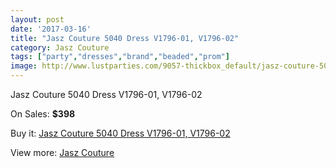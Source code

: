 ```yaml
---
layout: post
date: '2017-03-16'
title: "Jasz Couture 5040 Dress V1796-01, V1796-02"
category: Jasz Couture
tags: ["party","dresses","brand","beaded","prom"]
image: http://www.lustparties.com/9057-thickbox_default/jasz-couture-5040-dress-v1796-01-v1796-02.jpg
---
```

Jasz Couture 5040 Dress V1796-01, V1796-02

On Sales: **$398**
<a href="https://www.lustparties.com/en/jasz-couture/3150-jasz-couture-5040-dress-v1796-01-v1796-02.html"><amp-img layout="responsive" width="600" height="600" src="//www.lustparties.com/9057-thickbox_default/jasz-couture-5040-dress-v1796-01-v1796-02.jpg" alt="Jasz Couture 5040 Dress V1796-01, V1796-02 0" /></a>
<a href="https://www.lustparties.com/en/jasz-couture/3150-jasz-couture-5040-dress-v1796-01-v1796-02.html"><amp-img layout="responsive" width="600" height="600" src="//www.lustparties.com/9058-thickbox_default/jasz-couture-5040-dress-v1796-01-v1796-02.jpg" alt="Jasz Couture 5040 Dress V1796-01, V1796-02 1" /></a>
<a href="https://www.lustparties.com/en/jasz-couture/3150-jasz-couture-5040-dress-v1796-01-v1796-02.html"><amp-img layout="responsive" width="600" height="600" src="//www.lustparties.com/9059-thickbox_default/jasz-couture-5040-dress-v1796-01-v1796-02.jpg" alt="Jasz Couture 5040 Dress V1796-01, V1796-02 2" /></a>

Buy it: [Jasz Couture 5040 Dress V1796-01, V1796-02](https://www.lustparties.com/en/jasz-couture/3150-jasz-couture-5040-dress-v1796-01-v1796-02.html "Jasz Couture 5040 Dress V1796-01, V1796-02")

View more: [Jasz Couture](https://www.lustparties.com/en/9-jasz-couture "Jasz Couture")